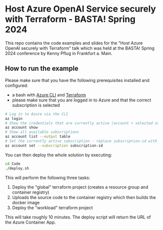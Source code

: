 # Host Azure OpenAI Service securely with Terraform - BASTA! Spring 2024

This repo contains the code examples and slides for the "Host Azure OpenAI securely with Terraform" talk which was held at the BASTA! Spring 2024 conference by Kenny Pflug in Frankfurt a. Main.

## How to run the example

Please make sure that you have the following prerequisites installed and configured:

- a bash with [Azure CLI](https://learn.microsoft.com/en-us/cli/azure/install-azure-cli-linux?pivots=apt) and [Terraform](https://developer.hashicorp.com/terraform/tutorials/aws-get-started/install-cli)
- please make sure that you are logged in to Azure and that the correct subscription is selected

```bash
# Log in to Azure via the CLI 
az login
# Show the credentials that are currently active (account + selected subscriptions)
az account show
# Show all available subscriptions
az account list --output table
# Set the currently active subscription - replace subscription-id with the desired value from the table
az account set --subscription subscription-id
```

You can then deploy the whole solution by executing:

```bash
cd Code
./deploy.sh
```

This will perform the following three tasks:

1. Deploy the "global" terraform project (creates a resource group and container registry)
1. Uploads the source code to the container registry which then builds the docker image
1. Deploy the "workload" terraform project

This will take roughly 10 minutes. The deploy script will return the URL of the Azure Container App.
